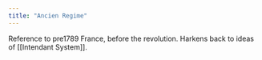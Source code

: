 ```yaml
---
title: "Ancien Regime"
---
```

Reference to pre1789 France, before the revolution. Harkens back to ideas of [[Intendant System]].